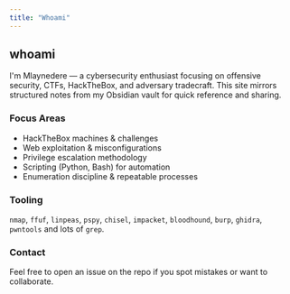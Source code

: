 ```yaml
---
title: "Whoami"
---
```


## whoami

I'm Mlaynedere — a cybersecurity enthusiast focusing on offensive security, CTFs, HackTheBox, and adversary tradecraft. This site mirrors structured notes from my Obsidian vault for quick reference and sharing.

### Focus Areas
- HackTheBox machines & challenges
- Web exploitation & misconfigurations
- Privilege escalation methodology
- Scripting (Python, Bash) for automation
- Enumeration discipline & repeatable processes

### Tooling
`nmap`, `ffuf`, `linpeas`, `pspy`, `chisel`, `impacket`, `bloodhound`, `burp`, `ghidra`, `pwntools` and lots of `grep`.

### Contact
Feel free to open an issue on the repo if you spot mistakes or want to collaborate.
